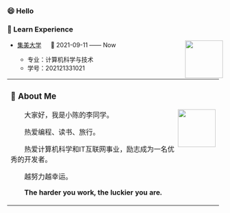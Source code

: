 
### 😄 Hello
<table>
<tr><td>

<!-- About me 关于我 -->
### 🤺 About Me

<img align="right" width="88" src="https://cdn.jsdelivr.net/gh/sun0225SUN/sun0225SUN/assets/images/steven.png" />

<p>&emsp;&emsp;大家好，我是小陈的李同学。</p>
<p>&emsp;&emsp;热爱编程、读书、旅行。</p>
<p>&emsp;&emsp;热爱计算机科学和IT互联网事业，励志成为一名优秀的开发者。</p>
<p>&emsp;&emsp;越努力越幸运。</p>
<p><strong>&emsp;&emsp;The harder you work, the luckier you are.</strong></p>
</td></tr>

### 🏢 Learn Experience

<img align="right" width="88" src="[https://cdn.jsdelivr.net/gh/sun0225SUN/sun0225SUN/assets/images/tuhui.png](https://www.bing.com/search?q=%e9%9b%86%e7%be%8e%e5%a4%a7%e5%ad%a6&filters=dtbk:%22MCFvdmVydmlldyFvdmVydmlldyEyOTExOTAwNS00MWU2LTMxYWEtZGNlNC02YmIwMDM0YzFkODc%3d%22+sid:%2229119005-41e6-31aa-dce4-6bb0034c1d87%22+tphint:%22f%22&FORM=DEPNAV)https://www.bing.com/search?q=%e9%9b%86%e7%be%8e%e5%a4%a7%e5%ad%a6&filters=dtbk:%22MCFvdmVydmlldyFvdmVydmlldyEyOTExOTAwNS00MWU2LTMxYWEtZGNlNC02YmIwMDM0YzFkODc%3d%22+sid:%2229119005-41e6-31aa-dce4-6bb0034c1d87%22+tphint:%22f%22&FORM=DEPNAV" />

- [集美大学](https://www.tuhuimap.com/) &emsp; 📌 2021-09-11 —— Now
  
  - 专业：计算机科学与技术
  - 学号：202121331021

</td>
</tr>
